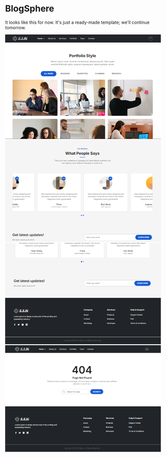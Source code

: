 # BlogSphere

It looks like this for now. It's just a ready-made template; we'll continue tomorrow.

![alt text](image.png)
![alt text](image-2.png)
![alt text](image-3.png)
![alt text](image-1.png)
